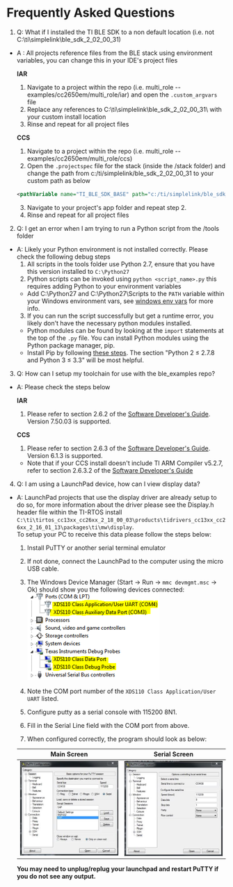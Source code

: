 Frequently Asked Questions
==========================

1. Q: What if I installed the TI BLE SDK to a non default location (i.e. not C:\ti\simplelink\ble\_sdk\_2\_02\_00\_31)
 - A : All projects reference files from the BLE stack using environment variables, you can change this in your IDE's project files

    **IAR**

    1. Navigate to a project within the repo (i.e. multi\_role -- examples/cc2650em/multi_role/iar) and open the `.custom_argvars` file
    2. Replace any references to C:\ti\simplelink\ble\_sdk\_2\_02\_00\_31\ with your custom install location
    3. Rinse and repeat for all project files

    **CCS**

    1. Navigate to a project within the repo (i.e. multi\_role -- examples/cc2650em/multi_role/ccs)
    2. Open the `.projectspec` file for the stack (inside the /stack folder) and change the path from c:/ti/simplelink/ble\_sdk\_2\_02\_00\_31 to your custom path as below
    ```xml
    <pathVariable name="TI_BLE_SDK_BASE" path="c:/ti/simplelink/ble_sdk_2_02_00_31" scope="project"></pathVariable>
    ```
    3. Navigate to your project's app folder and repeat step 2.
    4. Rinse and repeat for all project files

2. Q: I get an error when I am trying to run a Python script from the /tools folder
 - A: Likely your Python environment is not installed correctly. Please check the following debug steps
    1. All scripts in the tools folder use Python 2.7, ensure that you have this version installed to `C:\Python27`
    2. Python scripts can be invoked using `python <script_name>.py` this requires adding Python to your environment variables
      - Add C:\Python27 and C:\Python27\Scripts to the `PATH` variable within your Windows environment vars, see [windows env vars](https://www.java.com/en/download/help/path.xml) for more info.
    3. If you can run the script successfully but get a runtime error, you likely don't have the necessary python modules installed.
      - Python modules can be found by looking at the `import` statements at the top of the `.py` file. You can install Python modules using the Python package manager, pip.
      - Install Pip by following [these steps](http://stackoverflow.com/questions/4750806/how-do-i-install-pip-on-windows). The section "Python 2 ≤ 2.7.8 and Python 3 ≤ 3.3" will be most helpful.

3. Q: How can I setup my toolchain for use with the ble\_examples repo?
 - A: Please check the steps below

    **IAR**

    1. Please refer to section 2.6.2 of the [Software Developer's Guide](http://ti.com/lit/pdf/swru393). Version 7.50.03 is supported.

    **CCS**

    1. Please refer to section 2.6.3 of the [Software Developer's Guide](http://ti.com/lit/pdf/swru393). Version 6.1.3 is supported.
     - Note that if your CCS install doesn't include TI ARM Compiler v5.2.7, refer to section 2.6.3.2 of the [Software Developer's Guide](http://ti.com/lit/pdf/swru393)

4. Q: I am using a LaunchPad device, how can I view display data?
 - A: LaunchPad projects that use the display driver are already setup to do so, for more information about the driver please see the Display.h header file within the TI-RTOS install `C:\ti\tirtos_cc13xx_cc26xx_2_18_00_03\products\tidrivers_cc13xx_cc26xx_2_16_01_13\packages\ti\mw\display`. <br> To setup your PC to receive this data please follow the steps below:

    1. Install PuTTY or another serial terminal emulator
    2. If not done, connect the LaunchPad to the computer using the micro USB cable.
    3. The Windows Device Manager (Start &rarr; Run &rarr; `mmc devmgmt.msc` &rarr; Ok) should show you the following devices connected:
       ![Device Manager](doc_resources/dev_mgr_xds110.png)

    4. Note the COM port number of the `XDS110 Class Application/User UART` listed.
    5. Configure putty as a serial console with 115200 8N1.
    6. Fill in the Serial Line field with the COM port from above.
    7. When configured correctly, the program should look as below:


    | Main Screen                                      | Serial Screen                                        |
    |:-----------------------------------------------:|:----------------------------------------------------:|
    |  ![Putty Main](doc_resources/putty_main_scrn.png)  |   ![Putty serial](doc_resources/putty_serial_scrn.png) |


    **You may need to unplug/replug your launchpad and restart PuTTY if you do not see any output.**




